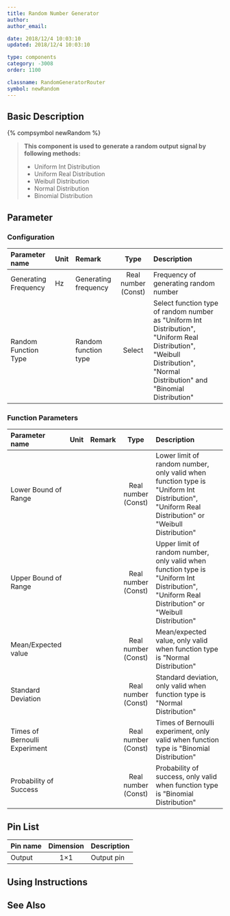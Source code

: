 ```yaml
---
title: Random Number Generator
author:
author_email:

date: 2018/12/4 10:03:10
updated: 2018/12/4 10:03:10

type: components
category: -3008
order: 1100

classname: RandomGeneratorRouter
symbol: newRandom
---
```


## Basic Description

{% compsymbol newRandom %}

> **This component is used to generate a random output signal by following methods:**
>
> - Uniform Int Distribution
> - Uniform Real Distribution
> - Weibull Distribution
> - Normal Distribution
> - Binomial Distribution

## Parameter

### Configuration

| Parameter name       | Unit | Remark               |        Type         | Description                                                                                                                                                                 |
| :------------------- | :--- | :------------------- | :-----------------: | :-------------------------------------------------------------------------------------------------------------------------------------------------------------------------- |
| Generating Frequency | Hz   | Generating frequency | Real number (Const) | Frequency of generating random number                                                                                                                                       |
| Random Function Type |      | Random function type |       Select        | Select function type of random number as "Uniform Int Distribution", "Uniform Real Distribution", "Weibull Distribution", "Normal Distribution" and "Binomial Distribution" |

### Function Parameters

| Parameter name                | Unit | Remark |        Type         | Description                                                                                                                                      |
| :---------------------------- | :--- | :----- | :-----------------: | :----------------------------------------------------------------------------------------------------------------------------------------------- |
| Lower Bound of Range          |      |        | Real number (Const) | Lower limit of random number, only valid when function type is "Uniform Int Distribution", "Uniform Real Distribution" or "Weibull Distribution" |
| Upper Bound of Range          |      |        | Real number (Const) | Upper limit of random number, only valid when function type is "Uniform Int Distribution", "Uniform Real Distribution" or "Weibull Distribution" |
| Mean/Expected value           |      |        | Real number (Const) | Mean/expected value, only valid when function type is "Normal Distribution"                                                                      |
| Standard Deviation            |      |        | Real number (Const) | Standard deviation, only valid when function type is "Normal Distribution"                                                                       |
| Times of Bernoulli Experiment |      |        | Real number (Const) | Times of Bernoulli experiment, only valid when function type is "Binomial Distribution"                                                          |
| Probability of Success        |      |        | Real number (Const) | Probability of success, only valid when function type is "Binomial Distribution"                                                                 |

## Pin List

| Pin name | Dimension | Description |
| :------- | :-------: | :---------- |
| Output   |    1×1    | Output pin  |

## Using Instructions

## See Also
